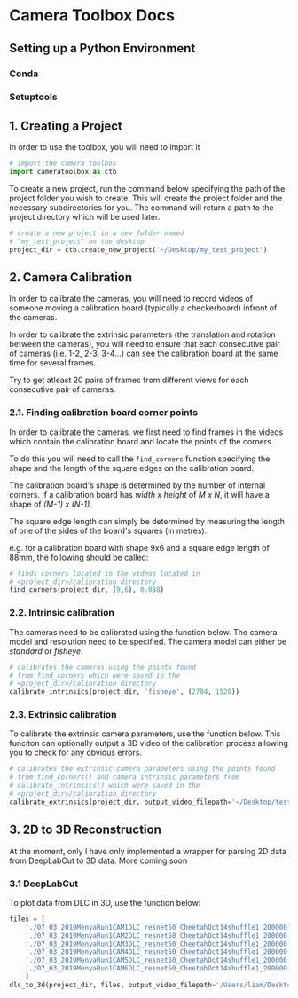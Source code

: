 # Camera Toolbox Docs

## __Setting up a Python Environment__
### Conda
### Setuptools

## __1. Creating a Project__
In order to use the toolbox, you will need to import it
```python
# import the camera toolbox
import cameratoolbox as ctb
```

To create a new project, run the command below specifying the path of the project folder you wish to create. This will create the project folder and the necessary subdirectories for you. The command will return a path to the project directory which will be used later.
```python
# create a new project in a new folder named 
# "my_test_project" on the desktop
project_dir = ctb.create_new_project('~/Desktop/my_test_project')

```

## __2. Camera Calibration__
In order to calibrate the cameras, you will need to record videos of someone moving a calibration board (typically a checkerboard) infront of the cameras. 

In order to calibrate the extrinsic parameters (the translation and rotation between the cameras), you will need to ensure that each consecutive pair of cameras (i.e. 1-2, 2-3, 3-4...) can see the calibration board at the same time for several frames. 

Try to get atleast 20 pairs of frames from different views for each consecutive pair of cameras.

### __2.1. Finding calibration board corner points__
In order to calibrate the cameras, we first need to find frames in the videos which contain the calibration board and locate the points of the corners.

To do this you will need to call the ```find_corners``` function specifying the shape and the length of the square edges on the calibration board.

The calibration board's shape is determined by the number of internal corners. If a calibration board has *width x height* of *M x N*, it will have a shape of *(M-1) x (N-1)*.

The square edge length can simply be determined by measuring the length of one of the sides of the board's squares (in metres).

e.g. for a calibration board with shape 9x6 and a square edge length of 88mm, the following should be called:

```python
# finds corners located in the videos located in 
# <project_dir>/calibration directory
find_corners(project_dir, (9,6), 0.088)
```

### __2.2. Intrinsic calibration__
The cameras need to be calibrated using the function below. The camera model and resolution need to be specified. The camera model can either be *standard* or *fisheye*.
```python
# calibrates the cameras using the points found
# from find_corners which were saved in the
# <project_dir>/calibration directory
calibrate_intrinsics(project_dir, 'fisheye', (2704, 1520))
```
### __2.3. Extrinsic calibration__
To calibrate the extrinsic camera parameters, use the function below. This funciton can optionally output a 3D video of the calibration process allowing you to check for any obvious errors.
```python
# calibrates the extrinsic camera parameters using the points found
# from find_corners() and camera intrinsic parameters from 
# calibrate_intrinsics() which were saved in the
# <project_dir>/calibration directory
calibrate_extrinsics(project_dir, output_video_filepath='~/Desktop/test.mp4')
```

## __3. 2D to 3D Reconstruction__
At the moment, only I have only implemented a wrapper for parsing 2D data from DeepLabCut to 3D data. More coming soon
### __3.1 DeepLabCut__
To plot data from DLC in 3D, use the function below:
```python
files = [
    './07_03_2019MenyaRun1CAM1DLC_resnet50_CheetahOct14shuffle1_200000.h5',
    './07_03_2019MenyaRun1CAM2DLC_resnet50_CheetahOct14shuffle1_200000.h5',
    './07_03_2019MenyaRun1CAM3DLC_resnet50_CheetahOct14shuffle1_200000.h5',
    './07_03_2019MenyaRun1CAM4DLC_resnet50_CheetahOct14shuffle1_200000.h5',
    './07_03_2019MenyaRun1CAM5DLC_resnet50_CheetahOct14shuffle1_200000.h5',
    './07_03_2019MenyaRun1CAM6DLC_resnet50_CheetahOct14shuffle1_200000.h5',
    ]
dlc_to_3d(project_dir, files, output_video_filepath='/Users/liam/Desktop/testDLC.mp4')
```
